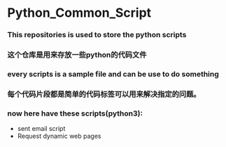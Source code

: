 # Python_Common_Script

### This repositories is used to store the python scripts
### 这个仓库是用来存放一些python的代码文件

### every scripts is a sample file and can be use to do something
### 每个代码片段都是简单的代码标签可以用来解决指定的问题。

### now here have these scripts(python3):
+ sent email script 
+ Request dynamic web pages
